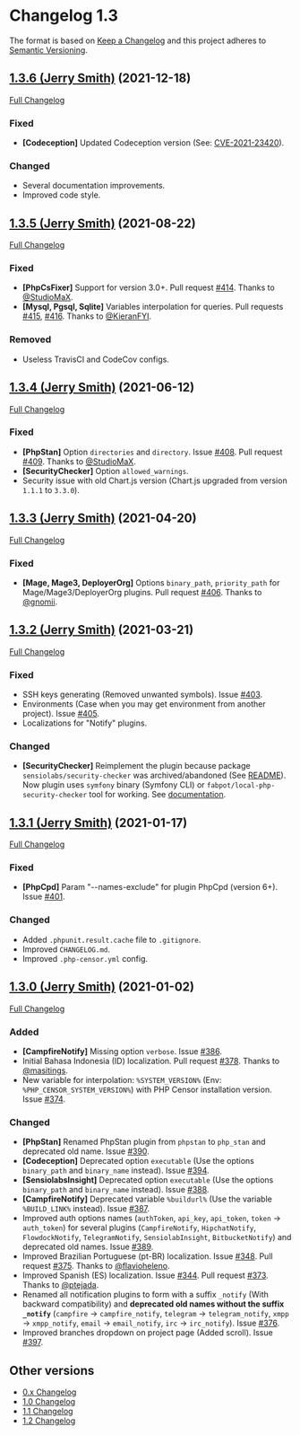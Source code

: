 Changelog 1.3
=============

The format is based on [Keep a Changelog](http://keepachangelog.com/en/1.0.0/) and this project adheres to 
[Semantic Versioning](http://semver.org/spec/v2.0.0.html).


## [1.3.6 (Jerry Smith)](https://github.com/php-censor/php-censor/tree/1.3.6) (2021-12-18)

[Full Changelog](https://github.com/php-censor/php-censor/compare/1.3.5...1.3.6)

### Fixed

- **[Codeception]** Updated Codeception version (See: 
[CVE-2021-23420](https://cve.mitre.org/cgi-bin/cvename.cgi?name=CVE-2021-23420)).

### Changed

- Several documentation improvements.
- Improved code style.


## [1.3.5 (Jerry Smith)](https://github.com/php-censor/php-censor/tree/1.3.5) (2021-08-22)

[Full Changelog](https://github.com/php-censor/php-censor/compare/1.3.4...1.3.5)

### Fixed

- **[PhpCsFixer]** Support for version 3.0+. Pull request [#414](https://github.com/php-censor/php-censor/pull/414). 
Thanks to [@StudioMaX](https://github.com/StudioMaX).
- **[Mysql, Pgsql, Sqlite]** Variables interpolation for queries. Pull requests 
[#415](https://github.com/php-censor/php-censor/pull/415), [#416](https://github.com/php-censor/php-censor/pull/416). 
Thanks to [@KieranFYI](https://github.com/KieranFYI).

### Removed

- Useless TravisCI and CodeCov configs.


## [1.3.4 (Jerry Smith)](https://github.com/php-censor/php-censor/tree/1.3.4) (2021-06-12)

[Full Changelog](https://github.com/php-censor/php-censor/compare/1.3.3...1.3.4)

### Fixed

- **[PhpStan]** Option `directories` and `directory`. 
Issue [#408](https://github.com/php-censor/php-censor/issues/#408). Pull request 
[#409](https://github.com/php-censor/php-censor/pull/409). Thanks to [@StudioMaX](https://github.com/StudioMaX).
- **[SecurityChecker]** Option `allowed_warnings`.
- Security issue with old Chart.js version (Chart.js upgraded from version `1.1.1` to `3.3.0`).


## [1.3.3 (Jerry Smith)](https://github.com/php-censor/php-censor/tree/1.3.3) (2021-04-20)

[Full Changelog](https://github.com/php-censor/php-censor/compare/1.3.2...1.3.3)

### Fixed

- **[Mage, Mage3, DeployerOrg]** Options `binary_path`, `priority_path` for Mage/Mage3/DeployerOrg plugins. 
Pull request [#406](https://github.com/php-censor/php-censor/pull/406). Thanks to [@gnomii](https://github.com/gnomii).


## [1.3.2 (Jerry Smith)](https://github.com/php-censor/php-censor/tree/1.3.2) (2021-03-21)

[Full Changelog](https://github.com/php-censor/php-censor/compare/1.3.1...1.3.2)

### Fixed

- SSH keys generating (Removed unwanted symbols). Issue [#403](https://github.com/php-censor/php-censor/issues/#403).
- Environments (Case when you may get environment from another project). Issue 
[#405](https://github.com/php-censor/php-censor/issues/#405).
- Localizations for "Notify" plugins.

### Changed

- **[SecurityChecker]** Reimplement the plugin because package `sensiolabs/security-checker` was archived/abandoned 
(See [README](https://github.com/sensiolabs/security-checker#sensiolabs-security-checker)). Now plugin uses `symfony` 
binary (Symfony CLI) or `fabpot/local-php-security-checker` tool for working. See 
[documentation](https://github.com/php-censor/php-censor/blob/release-1.3/docs/en/plugins/security_checker.md).


## [1.3.1 (Jerry Smith)](https://github.com/php-censor/php-censor/tree/1.3.1) (2021-01-17)

[Full Changelog](https://github.com/php-censor/php-censor/compare/1.3.0...1.3.1)

### Fixed

- **[PhpCpd]** Param "--names-exclude" for plugin PhpCpd (version 6+). Issue 
[#401](https://github.com/php-censor/php-censor/issues/#401).

### Changed

- Added `.phpunit.result.cache` file to `.gitignore`.
- Improved `CHANGELOG.md`.
- Improved `.php-censor.yml` config.


## [1.3.0 (Jerry Smith)](https://github.com/php-censor/php-censor/tree/1.3.0) (2021-01-02)

[Full Changelog](https://github.com/php-censor/php-censor/compare/1.2.4...1.3.0)

### Added

- **[CampfireNotify]** Missing option `verbose`. Issue [#386](https://github.com/php-censor/php-censor/issues/#386).
- Initial Bahasa Indonesia (ID) localization. Pull request [#378](https://github.com/php-censor/php-censor/pull/378). 
Thanks to [@masitings](https://github.com/masitings).
- New variable for interpolation: `%SYSTEM_VERSION%` (Env: `%PHP_CENSOR_SYSTEM_VERSION%`) with PHP Censor installation 
version. Issue [#374](https://github.com/php-censor/php-censor/issues/374).

### Changed

- **[PhpStan]** Renamed PhpStan plugin from `phpstan` to `php_stan` and deprecated old name. Issue 
[#390](https://github.com/php-censor/php-censor/issues/#390).
- **[Codeception]** Deprecated option `executable` (Use the options `binary_path` and `binary_name` instead). 
Issue [#394](https://github.com/php-censor/php-censor/issues/#394).
- **[SensiolabsInsight]** Deprecated option `executable` (Use the options `binary_path` and `binary_name` instead).
Issue [#388](https://github.com/php-censor/php-censor/issues/#388).
- **[CampfireNotify]** Deprecated variable `%buildurl%` (Use the variable `%BUILD_LINK%` instead).
Issue [#387](https://github.com/php-censor/php-censor/issues/#387).
- Improved auth options names (`authToken`, `api_key`, `api_token`, `token` -> `auth_token`) for several plugins 
(`CampfireNotify`, `HipchatNotify`, `FlowdockNotify`, `TelegramNotify`, `SensiolabInsight`, `BitbucketNotify`) and 
deprecated old names. Issue [#389](https://github.com/php-censor/php-censor/issues/#389).
- Improved Brazilian Portuguese (pt-BR) localization. Issue [#348](https://github.com/php-censor/php-censor/issues/348).
Pull request [#375](https://github.com/php-censor/php-censor/pull/375). Thanks to 
[@flavioheleno](https://github.com/flavioheleno).
- Improved Spanish (ES) localization. Issue [#344](https://github.com/php-censor/php-censor/issues/344). Pull request 
[#373](https://github.com/php-censor/php-censor/pull/373). Thanks to [@ptejada](https://github.com/ptejada).
- Renamed all notification plugins to form with a suffix `_notify` (With backward compatibility) and **deprecated old 
names without the suffix `_notify`** (`campfire` -> `campfire_notify`, `telegram` -> `telegram_notify`, `xmpp` 
-> `xmpp_notify`, `email` -> `email_notify`, `irc` -> `irc_notify`). Issue 
[#376](https://github.com/php-censor/php-censor/issues/376).
- Improved branches dropdown on project page (Added scroll). Issue 
[#397](https://github.com/php-censor/php-censor/issues/#397).


## Other versions

- [0.x Changelog](/docs/CHANGELOG_0.x.md)
- [1.0 Changelog](/docs/CHANGELOG_1.0.md)
- [1.1 Changelog](/docs/CHANGELOG_1.1.md)
- [1.2 Changelog](/docs/CHANGELOG_1.2.md)
